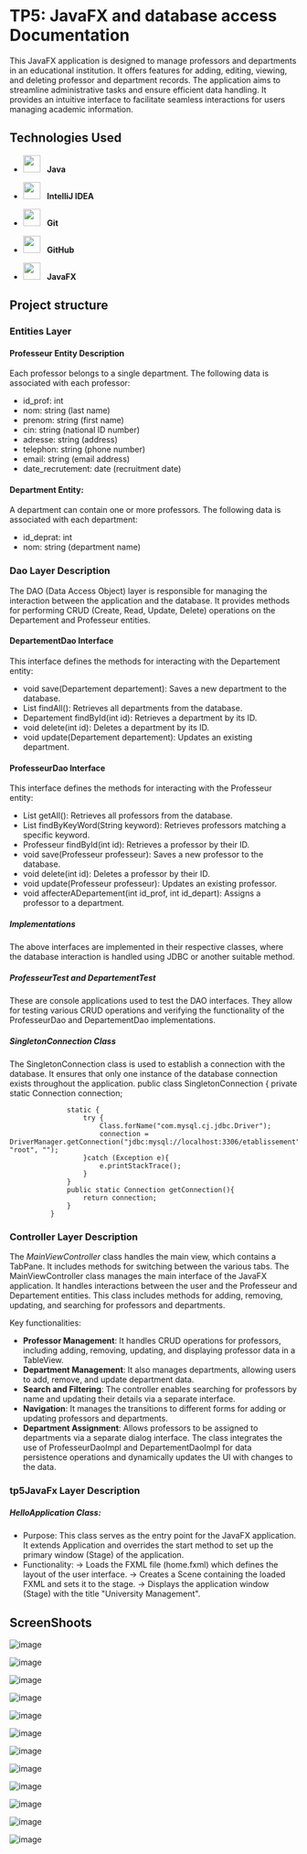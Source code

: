 # TP5: JavaFX and database access Documentation
This JavaFX application is designed to manage professors and departments in an educational institution. It offers features for adding, editing, viewing, and deleting professor and department records. The application aims to streamline administrative tasks and ensure efficient data handling. It provides an intuitive interface to facilitate seamless interactions for users managing academic information.

## Technologies Used

- <img src="https://upload.wikimedia.org/wikipedia/en/3/30/Java_programming_language_logo.svg" width="30" height="30"/> &nbsp;&nbsp;**Java**
- <img src="https://resources.jetbrains.com/storage/products/company/brand/logos/IntelliJ_IDEA_icon.svg" width="30" height="30"/> &nbsp;&nbsp;**IntelliJ IDEA**

- <img src="https://git-scm.com/images/logos/downloads/Git-Icon-1788C.png" width="30" height="30"/> &nbsp;&nbsp;**Git**
- <img src="https://github.githubassets.com/images/modules/logos_page/GitHub-Mark.png" width="30" height="30"/> &nbsp;&nbsp;**GitHub**
- <img src="https://upload.wikimedia.org/wikipedia/commons/0/0a/JavaFX_Logo.png" width="30" height="30"/> &nbsp;&nbsp;**JavaFX**
## Project structure
### Entities Layer
#### Professeur Entity Description
Each professor belongs to a single department. The following data is associated with each professor:
- id_prof: int
- nom: string (last name)
- prenom: string (first name)
- cin: string (national ID number)
- adresse: string (address)
- telephon: string (phone number)
- email: string (email address)
- date_recrutement: date (recruitment date)
#### Department Entity:
A department can contain one or more professors. The following data is associated with each department:
- id_deprat: int
- nom: string (department name)
### Dao Layer Description
The DAO (Data Access Object) layer is responsible for managing the interaction between the application and the database. It provides methods for performing CRUD (Create, Read, Update, Delete) operations on the Departement and Professeur entities.
#### DepartementDao Interface
This interface defines the methods for interacting with the Departement entity:
- void save(Departement departement): Saves a new department to the database.
- List<Departement> findAll(): Retrieves all departments from the database.
- Departement findById(int id): Retrieves a department by its ID.
- void delete(int id): Deletes a department by its ID.
- void update(Departement departement): Updates an existing department.
#### ProfesseurDao Interface
This interface defines the methods for interacting with the Professeur entity:
- List<Professeur> getAll(): Retrieves all professors from the database.
- List<Professeur> findByKeyWord(String keyword): Retrieves professors matching a specific keyword.
- Professeur findById(int id): Retrieves a professor by their ID.
- void save(Professeur professeur): Saves a new professor to the database.
- void delete(int id): Deletes a professor by their ID.
- void update(Professeur professeur): Updates an existing professor.
- void affecterADepartement(int id_prof, int id_depart): Assigns a professor to a department.
##### Implementations
The above interfaces are implemented in their respective classes, where the database interaction is handled using JDBC or another suitable method.
##### ProfesseurTest and DepartementTest
These are console applications used to test the DAO interfaces. They allow for testing various CRUD operations and verifying the functionality of the ProfesseurDao and DepartementDao implementations.
##### SingletonConnection Class
The SingletonConnection class is used to establish a connection with the database. It ensures that only one instance of the database connection exists throughout the application.
              public class SingletonConnection {
                  private static Connection connection;
              
                  static {
                      try {
                          Class.forName("com.mysql.cj.jdbc.Driver");
                          connection = DriverManager.getConnection("jdbc:mysql://localhost:3306/etablissement", "root", "");
                      }catch (Exception e){
                          e.printStackTrace();
                      }
                  }
                  public static Connection getConnection(){
                      return connection;
                  }
              }
### Controller Layer Description
The *MainViewController* class handles the main view, which contains a TabPane. It includes methods for switching between the various tabs.
The MainViewController class manages the main interface of the JavaFX application. It handles interactions between the user and the Professeur and Departement entities. This class includes methods for adding, removing, updating, and searching for professors and departments.

Key functionalities:
- **Professor Management**: It handles CRUD operations for professors, including adding, removing, updating, and displaying professor data in a TableView.
- **Department Management**: It also manages departments, allowing users to add, remove, and update department data.
- **Search and Filtering**: The controller enables searching for professors by name and updating their details via a separate interface.
- **Navigation**: It manages the transitions to different forms for adding or updating professors and departments.
- **Department Assignment**: Allows professors to be assigned to departments via a separate dialog interface.
The class integrates the use of ProfesseurDaoImpl and DepartementDaoImpl for data persistence operations and dynamically updates the UI with changes to the data.
### tp5JavaFx Layer Description
##### **HelloApplication Class**:
- Purpose: This class serves as the entry point for the JavaFX application. It extends Application and overrides the start method to set up the primary window (Stage) of the application.
- Functionality:
  -> Loads the FXML file (home.fxml) which defines the layout of the user interface.
  -> Creates a Scene containing the loaded FXML and sets it to the stage.
  -> Displays the application window (Stage) with the title "University Management".

## ScreenShoots
![image](https://github.com/user-attachments/assets/3934a847-aa81-49c7-91fe-83a4a5fdaaaa)

![image](https://github.com/user-attachments/assets/b3ebeff3-7ae7-400f-be1b-4d40abe04496)

![image](https://github.com/user-attachments/assets/72c679b6-7472-46c6-a1e1-bbc7a26a8fd1)

![image](https://github.com/user-attachments/assets/b41b9949-a6e5-4ebf-9da6-0e20f945cd90)

![image](https://github.com/user-attachments/assets/a526e2ef-0bd7-4baf-beba-558d8734745e)

![image](https://github.com/user-attachments/assets/e2322f74-2123-471d-ae58-a59815c1f96e)

![image](https://github.com/user-attachments/assets/f3b82534-8138-4286-8c5f-1053a1d44f1e)

![image](https://github.com/user-attachments/assets/5e39c7a7-5db0-40c8-b587-96ad7a7fe4d7)

![image](https://github.com/user-attachments/assets/2362a9cc-f2c2-4d1e-9220-402badcaf0a5)

![image](https://github.com/user-attachments/assets/eb9d09d6-a752-4428-bb18-3e4f7251807a)

![image](https://github.com/user-attachments/assets/fc26b309-84be-4541-8d0a-64230720ba8a)

![image](https://github.com/user-attachments/assets/fec7dba3-4295-4fb1-8de7-e2a62c9368de)


